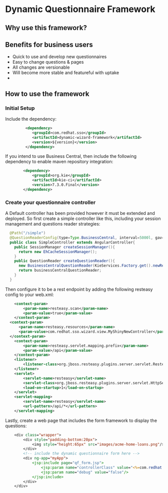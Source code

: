 <h1>Dynamic Questionnaire Framework</h1>





<h2>Why use this framework?</h2>

<h2>Benefits for business users</h2>

<ul>
	<li>Quick to use and develop new questionnaires</li>
	<li>Easy to change questions & pages</li>
	<li>All changes are versionable</li>
	<li>Will become more stable and featureful with uptake</li>
	<li></li>
</ul>


<h2>How to use the framework</h2>


<h3>Initial Setup</h3>


Include the dependency:
```xml
		 <dependency>
			<groupId>com.redhat.sso</groupId>
			<artifactId>dynamic-wizard-framework</artifactId>
			<version>${version}</version>
		 </dependency>
```

If you intend to use Business Central, then include the following dependency to enable maven repository integration:
```xml
		<dependency>
			<groupId>org.kie</groupId>
			<artifactId>kie-ci</artifactId>
			<version>7.3.0.Final</version>
		</dependency>
```



<h3>Create your questionnaire controller</h3>

A Default controller has been provided however it must be extended and deployed. So first create a simple controller like this, including your session management and questions reader strategies:
```java
  @Path("/simple")
  @QuestionReaderConfig(type=Type.BusinessCentral, interval=5000l, gav="com.myproject:questions:LATEST")
  public class SimpleController extends AngularController{
    public SessionManager createSessionManager(){
      return new EhCacheSessionManager();
    }
    public QuestionReader createQuestionReader(){
      new BusinessCentralQuestionReader(KieServices.Factory.get().newReleaseId("com.myteam", "questions2", "LATEST"), 10000l);
      return businessCentralQuestionReader;
    }
  }
```

Then configure it to be a rest endpoint by adding the following resteasy config to your web.xml:
```xml
	<context-param>
		<param-name>resteasy.scan</param-name>
		<param-value>true</param-value>
	</context-param>
  <context-param>
      <param-name>resteasy.resources</param-name>
      <param-value>com.redhat.sso.wizard.view.MyShinyNewController</param-value>
  </context-param>
	<context-param>
		<param-name>resteasy.servlet.mapping.prefix</param-name>
		<param-value>/api</param-value>
	</context-param>
	<listener>
		<listener-class>org.jboss.resteasy.plugins.server.servlet.ResteasyBootstrap</listener-class>
	</listener>
	<servlet>
		<servlet-name>resteasy</servlet-name>
		<servlet-class>org.jboss.resteasy.plugins.server.servlet.HttpServletDispatcher</servlet-class>
		<load-on-startup>1</load-on-startup>
	</servlet>
	<servlet-mapping>
		<servlet-name>resteasy</servlet-name>
		<url-pattern>/api/*</url-pattern>
	</servlet-mapping>
```

Lastly, create a web page that includes the form framework to display the questions:
```jsp
	<div class="wrapper">
		<div style="padding-bottom:20px">
			<img style="height:65px" src="images/acme-home-loans.png"/>
		</div>
		<!-- include the dynamic questionnaire form here -->
		<div ng-app="myApp">
			<jsp:include page="qf_form.jsp">
				<jsp:param name="controllerClass" value="<%=com.redhat.sso.wizard.view.MyShinyNewController.class.getName()%>"/>
				<jsp:param name="debug" value="false"/>
			</jsp:include>
		</div>
	</div>
```



<h3></h3>
